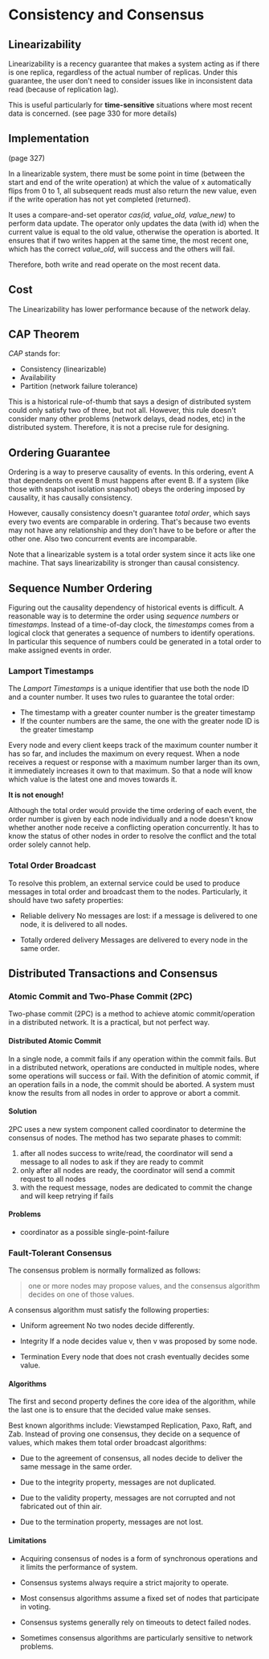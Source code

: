 # Consistency and Consensus

## Linearizability

Linearizability is a recency guarantee that makes a system acting as if there is one replica, regardless of the actual number of replicas. Under this guarantee, the user don't need to consider issues like in inconsistent data read (because of replication lag).

This is useful particularly for **time-sensitive** situations where most recent data is concerned. (see page 330 for more details)

## Implementation

(page 327)

In a linearizable system, there must be some point in time (between the start and end of the write operation) at which the value of x automatically flips from 0 to 1, all subsequent reads must also return the new value, even if the write operation has not yet completed (returned).

It uses a compare-and-set operator _cas(id, value_old, value_new)_ to perform data update. The operator only updates the data (with id) when the current value is equal to the old value, otherwise the operation is aborted. It ensures that if two writes happen at the same time, the most recent one, which has the correct _value_old_, will success and the others will fail.

Therefore, both write and read operate on the most recent data.

## Cost

The Linearizability has lower performance because of the network delay.

## CAP Theorem

_CAP_ stands for:

* Consistency (linearizable)
* Availability
* Partition (network failure tolerance)

This is a historical rule-of-thumb that says a design of distributed system could only satisfy two of three, but not all. However, this rule doesn't consider many other problems (network delays, dead nodes, etc) in the distributed system. Therefore, it is not a precise rule for designing.

## Ordering Guarantee

Ordering is a way to preserve causality of events. In this ordering, event A that dependents on event B must happens after event B. If a system (like those with snapshot isolation snapshot) obeys the ordering imposed by causality, it has causally consistency.

However, causally consistency doesn't guarantee _total order_, which says every two events are comparable in ordering. That's because two events may not have any relationship and they don't have to be before or after the other one. Also two concurrent events are incomparable.

Note that a linearizable system is a total order system since it acts like one machine. That says linearizability is stronger than causal consistency.

## Sequence Number Ordering

Figuring out the causality dependency of historical events is difficult. A reasonable way is to determine the order using _sequence numbers_ or _timestamps_. Instead of a time-of-day clock, the _timestamps_ comes from a logical clock that generates a sequence of numbers to identify operations. In particular this sequence of numbers could be generated in a total order to make assigned events in order.

### Lamport Timestamps

The _Lamport Timestamps_ is a unique identifier that use both the node ID and a counter number. It uses two rules to guarantee the total order:

* The timestamp with a greater counter number is the greater timestamp
* If the counter numbers are the same, the one with the greater node ID is the greater timestamp

Every node and every client keeps track of the maximum counter number it has so far, and includes the maximum on every request. When a node receives a request or response with a maximum number larger than its own, it immediately increases it own to that maximum. So that a node will know which value is the latest one and moves towards it.

**It is not enough!**

Although the total order would provide the time ordering of each event, the order number is given by each node individually and a node doesn't know whether another node receive a conflicting operation concurrently. It has to know the status of other nodes in order to resolve the conflict and the total order solely cannot help.

### Total Order Broadcast

To resolve this problem, an external service could be used to produce messages in total order and broadcast them to the nodes. Particularly, it should have two safety properties:

* Reliable delivery
  No messages are lost: if a message is delivered to one node, it is delivered to all nodes.

* Totally ordered delivery
  Messages are delivered to every node in the same order.

## Distributed Transactions and Consensus

### Atomic Commit and Two-Phase Commit (2PC)

Two-phase commit (2PC) is a method to achieve atomic commit/operation in a distributed network. It is a practical, but not perfect way.

#### Distributed Atomic Commit

In a single node, a commit fails if any operation within the commit fails. But in a distributed network, operations are conducted in multiple nodes, where some operations will success or fail. With the definition of atomic commit, if an operation fails in a node, the commit should be aborted. A system must know the results from all nodes in order to approve or abort a commit.

#### Solution

2PC uses a new system component called coordinator to determine the consensus of nodes. The method has two separate phases to commit:

1. after all nodes success to write/read, the coordinator will send a message to all nodes to ask if they are ready to commit
2. only after all nodes are ready, the coordinator will send a commit request to all nodes
3. with the request message, nodes are dedicated to commit the change and will keep retrying if fails

#### Problems

* coordinator as a possible single-point-failure

### Fault-Tolerant Consensus

The consensus problem is normally formalized as follows:

> one or more nodes may propose values, and the consensus algorithm decides on one of those values.

A consensus algorithm must satisfy the following properties:

* Uniform agreement
  No two nodes decide differently.

* Integrity
  If a node decides value v, then v was proposed by some node.

* Termination
  Every node that does not crash eventually decides some value.

#### Algorithms

The first and second property defines the core idea of the algorithm, while the last one is to ensure that the decided value make senses.

Best known algorithms include: Viewstamped Replication, Paxo, Raft, and Zab. Instead of proving one consensus, they decide on a sequence of values, which makes them total order broadcast algorithms:

* Due to the agreement of consensus, all nodes decide to deliver the same message in the same order.

* Due to the integrity property, messages are not duplicated.

* Due to the validity property, messages are not corrupted and not fabricated out of thin air.

* Due to the termination property, messages are not lost.

#### Limitations

* Acquiring consensus of nodes is a form of synchronous operations and it limits the performance of system.

* Consensus systems always require a strict majority to operate.

* Most consensus algorithms assume a fixed set of nodes that participate in voting.

* Consensus systems generally rely on timeouts to detect failed nodes.

* Sometimes consensus algorithms are particularly sensitive to network problems.
